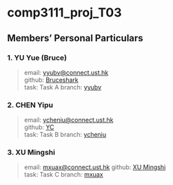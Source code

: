# comp3111_proj_T03

## Members’ Personal Particulars
### 1. YU Yue (Bruce)
> email: yyubv@connect.ust.hk  
> github: [Bruceshark](https://github.com/Bruceshark)  
> task: Task A
> branch: [yyubv](https://github.com/Bruceshark/comp3111_proj_T03/tree/yyubv)

### 2. CHEN Yipu
> email: ycheniu@connect.ust.hk  
> github: [YC](https://github.com/peterchenyipu)  
> task: Task B
> branch: [ycheniu](https://github.com/Bruceshark/comp3111_proj_T03/tree/ycheniu)

### 3. XU Mingshi
> email: mxuax@connect.ust.hk
> github: [XU Mingshi](https://github.com/mxuax)  
> task: Task C
> branch: [mxuax](https://github.com/Bruceshark/comp3111_proj_T03/tree/mxuax)
